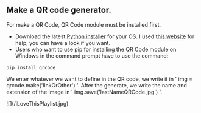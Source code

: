 ## Make a QR code generator.
For make a QR Code, QR Code module must be installed first.
- Download the latest [Python installer](https://www.python.org/downloads/) for your OS.
I used [this website](https://www.alphr.com/pip-is-not-recognized-as-an-internal-or-external-command/#:~:text=Reinstall%20Python%20to%20Fix%20'Pip,components%20to%20fix%20the%20problem.) for help, you can have a look if you want.
-  Users who want to use pip for installing the QR Code module on Windows in the command prompt have to use the command:
```
pip install qrcode
```
We enter whatever we want to define in the QR code, we write it in ' img = qrcode.make('linkOrOther') '.
After the generate, we write the name and extension of the image in ' img.save('lastNameQRCode.jpg') '.
<br/>
<div>
      ![](/iLoveThisPlaylist.jpg)
</div>
